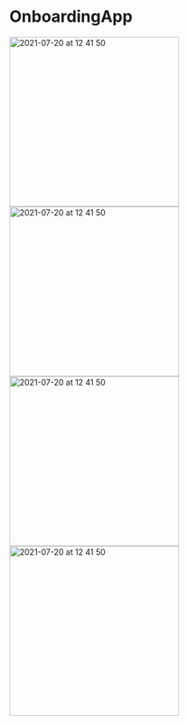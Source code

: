 # OnboardingApp

<p float="left">
<img width="300" alt="2021-07-20 at 12 41 50" src="https://user-images.githubusercontent.com/82177807/166188976-b5bfed42-238c-4529-81c6-1ef186c37266.png">
<img width="300" alt="2021-07-20 at 12 41 50" src="https://user-images.githubusercontent.com/82177807/166189029-0ebd6527-f067-41b4-9521-167cefcccd5f.png">
<img width="300" alt="2021-07-20 at 12 41 50" src="https://user-images.githubusercontent.com/82177807/166189044-b87d2145-aee3-429a-876f-c8af75f3c571.png">
<img width="300" alt="2021-07-20 at 12 41 50" src="https://user-images.githubusercontent.com/82177807/166189050-c2a5b4bf-ea6a-466f-837d-5bc12ce60ae4.png">
</p>
